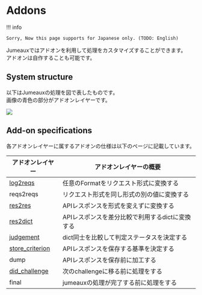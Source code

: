Addons
======

!!! info

    Sorry, Now this page supports for Japanese only. (TODO: English)

Jumeauxではアドオンを利用して処理をカスタマイズすることができます。  
アドオンは自作することも可能です。


System structure
----------------

以下はJumeauxの処理を図で表したものです。  
画像の青色の部分がアドオンレイヤーです。

[![](https://cacoo.com/diagrams/9606d6pSveEhBPoH-89A6C.png)](https://cacoo.com/diagrams/9606d6pSveEhBPoH#89A6C)

Add-on specifications
---------------------

各アドオンレイヤーに属するアドオンの仕様は以下のページに記載しています。

| アドオンレイヤー  |             アドオンレイヤーの概要              |
| ----------------- | ----------------------------------------------- |
| [log2reqs]        | 任意のFormatをリクエスト形式に変換する          |
| reqs2reqs         | リクエスト形式を同し形式の別の値に変換する      |
| [res2res]         | APIレスポンスを形式を変えずに変換する           |
| [res2dict]        | APIレスポンスを差分比較で利用するdictに変換する |
| [judgement]       | dict同士を比較して判定ステータスを決定する      |
| [store_criterion] | APIレスポンスを保存する基準を決定する           |
| dump              | APIレスポンスを保存前に加工する                 |
| [did_challenge]   | 次のchallengeに移る前に処理をする               |
| final             | jumeauxの処理が完了する前に処理をする           |


[log2reqs]: /ja/addons/log2reqs
[res2res]: /ja/addons/res2res
[res2dict]: /ja/addons/res2dict
[judgement]: /ja/addons/judgement
[store_criterion]: /ja/addons/store_criterion
[did_challenge]: /ja/addons/did_challenge
